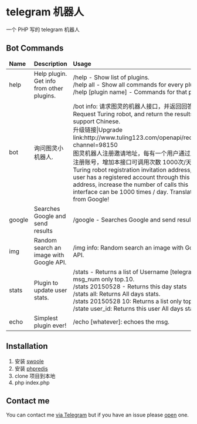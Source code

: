 telegram 机器人
============

一个 PHP 写的 telegram 机器人

Bot Commands
------------
<table>
  <thead>
    <tr>
      <td><strong>Name</strong></td>
      <td><strong>Description</strong></td>
      <td><strong>Usage</strong></td>
    </tr>
  </thead>
  <tbody>
    <tr>
      <td>help</td>
      <td>Help plugin. Get info from other plugins.</td>
      <td>
        /help - Show list of plugins.<br/>
        /help all - Show all commands for every plugin.<br/>
        /help [plugin name] - Commands for that plugin.
      </td>
    </tr>
    <tr>
      <td>bot</td>
      <td>询问图灵小机器人.</td>
      <td>
        /bot info: 请求图灵的机器人接口，并返回回答。<br/>
        Request Turing robot, and return the results. Only support Chinese.<br/>
        升级链接|Upgrade link:http://www.tuling123.com/openapi/record.do?channel=98150<br/>
        图灵机器人注册邀请地址，每有一个用户通过此地址注册账号，增加本接口可调用次数 1000次/天。<br/>
        Turing robot registration invitation address, each user has a registered account through this address, increase the number of calls this interface can be 1000 times / day. Translation from Google!<br/>
      </td>
    </tr>
    <tr>
      <td>google</td>
      <td>Searches Google and send results</td>
      <td>/google - Searches Google and send results.</td>
    </tr>
    <tr>
      <td>img</td>
      <td>Random search an image with Google API.</td>
      <td>/img info: Random search an image with Google API.</td>
    </tr>
    <tr>
      <td>stats</td>
      <td>Plugin to update user stats.</td>
      <td>
        /stats - Returns a list of Username [telegram_id]: msg_num only top.10.<br/>
        /stats 20150528 - Returns this day stats<br/>
        /stats all: Returns All days stats.<br/>
        /stats 20150528 10: Returns a list only top 10.<br/>
        /state user_id: Returns this user All days stats.<br/>
      </td>
    </tr>
    <tr>
      <td>echo</td>
      <td>Simplest plugin ever!</td>
      <td>/echo [whatever]: echoes the msg.</td>
    </tr>
  </tbody>
</table>

Installation
------------
1. 安装 [swoole](https://github.com/swoole/swoole-src)
2. 安装 [phpredis](https://github.com/phpredis/phpredis)
3. clone 项目到本地
4. php index.php

Contact me
------------
You can contact me [via Telegram](https://telegram.me/drayc) but if you have an issue please [open](https://github.com/DrayChou/tgbot-php/issues) one.